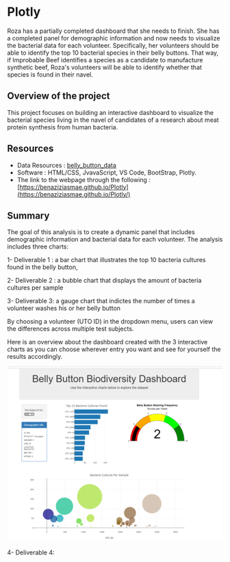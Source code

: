 # Plotly

Roza has a partially completed dashboard that she needs to finish. She has a completed panel for demographic information and now needs to visualize the bacterial data for each volunteer. Specifically, her volunteers should be able to identify the top 10 bacterial species in their belly buttons. That way, if Improbable Beef identifies a species as a candidate to manufacture synthetic beef, Roza's volunteers will be able to identify whether that species is found in their navel.



## Overview of the project 

This project focuses on building an interactive dashboard to visualize the bacterial species living in the navel of candidates of a research about meat protein synthesis from human bacteria.


## Resources

- Data Resources : [belly_button_data](/samples.json)
- Software : HTML/CSS, JvavaScript, VS Code, BootStrap, Plotly.
- The link to the webpage through the following : [https://benaziziasmae.github.io/Plotly](https://benaziziasmae.github.io/Plotly/)

## Summary

The goal of this analysis is to create a dynamic panel that includes demographic information and bacterial data for each volunteer. The analysis includes three charts: 

1- Deliverable 1 : a bar chart that illustrates the top 10 bacteria cultures found in the belly button,

2- Deliverable 2 : a bubble chart that displays the amount of bacteria cultures per sample

3- Deliverable 3: a gauge chart that indictes the number of times a volunteer washes his or her belly button 

 By choosing a volunteer (UTO ID) in the dropdown menu, users can view the differences across multiple test subjects.
 
Here is an overview about the dashboard created with the 3 interactive charts as you can choose wherever entry you want and see for yourself the results accordingly.

![belly_button2](/images/belly_button2.PNG)


4- Deliverable 4:












